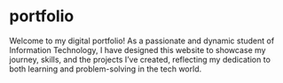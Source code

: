 # portfolio
Welcome to my digital portfolio! As a passionate and dynamic student of Information Technology, I have designed this website to showcase my journey, skills, and the projects I’ve created, reflecting my dedication to both learning and problem-solving in the tech world.  
